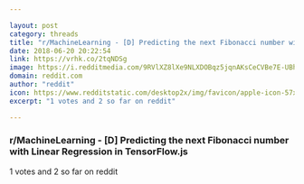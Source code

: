 ```yaml
---

layout: post
category: threads
title: "r/MachineLearning - [D] Predicting the next Fibonacci number with Linear Regression in TensorFlow.js"
date: 2018-06-20 20:22:54
link: https://vrhk.co/2tqNDSg
image: https://i.redditmedia.com/9RVlXZ8lXe9NLXDOBqz5jqnAKsCeCVBe7E-UBhGv9E8.jpg?s=a010c09342685eb067a0d44fc410bbe0
domain: reddit.com
author: "reddit"
icon: https://www.redditstatic.com/desktop2x/img/favicon/apple-icon-57x57.png
excerpt: "1 votes and 2 so far on reddit"

---
```


### r/MachineLearning - [D] Predicting the next Fibonacci number with Linear Regression in TensorFlow.js

1 votes and 2 so far on reddit